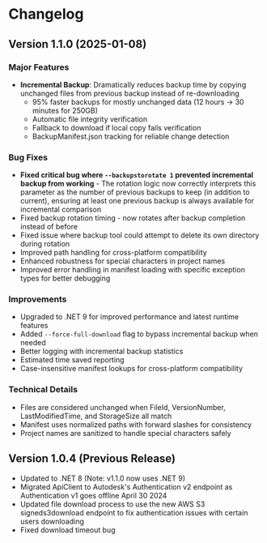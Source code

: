 # Changelog

## Version 1.1.0 (2025-01-08)

### Major Features
- **Incremental Backup**: Dramatically reduces backup time by copying unchanged files from previous backup instead of re-downloading
  - 95% faster backups for mostly unchanged data (12 hours → 30 minutes for 250GB)
  - Automatic file integrity verification
  - Fallback to download if local copy fails verification
  - BackupManifest.json tracking for reliable change detection

### Bug Fixes
- **Fixed critical bug where `--backupstorotate 1` prevented incremental backup from working** - The rotation logic now correctly interprets this parameter as the number of previous backups to keep (in addition to current), ensuring at least one previous backup is always available for incremental comparison
- Fixed backup rotation timing - now rotates after backup completion instead of before
- Fixed issue where backup tool could attempt to delete its own directory during rotation
- Improved path handling for cross-platform compatibility
- Enhanced robustness for special characters in project names
- Improved error handling in manifest loading with specific exception types for better debugging

### Improvements
- Upgraded to .NET 9 for improved performance and latest runtime features
- Added `--force-full-download` flag to bypass incremental backup when needed
- Better logging with incremental backup statistics
- Estimated time saved reporting
- Case-insensitive manifest lookups for cross-platform compatibility

### Technical Details
- Files are considered unchanged when FileId, VersionNumber, LastModifiedTime, and StorageSize all match
- Manifest uses normalized paths with forward slashes for consistency
- Project names are sanitized to handle special characters safely

## Version 1.0.4 (Previous Release)

- Updated to .NET 8 (Note: v1.1.0 now uses .NET 9)
- Migrated ApiClient to Autodesk's Authentication v2 endpoint as Authentication v1 goes offline April 30 2024
- Updated file download process to use the new AWS S3 signeds3download endpoint to fix authentication issues with certain users downloading
- Fixed download timeout bug